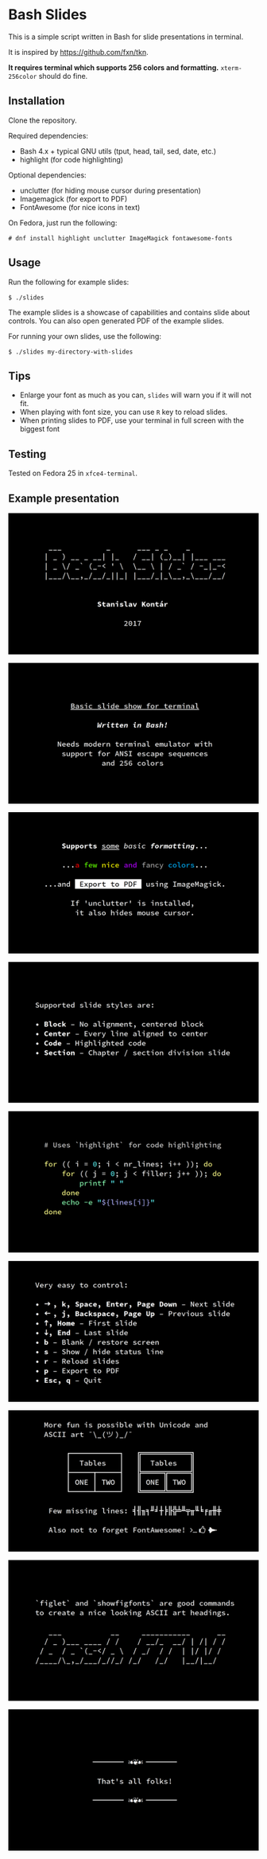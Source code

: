 # Bash Slides

This is a simple script written in Bash for slide presentations in terminal.

It is inspired by https://github.com/fxn/tkn.

**It requires terminal which supports 256 colors and formatting.** 
`xterm-256color` should do fine.


## Installation

Clone the repository. 

Required dependencies:
* Bash 4.x + typical GNU utils (tput, head, tail, sed, date, etc.)
* highlight (for code highlighting)

Optional dependencies:
* unclutter (for hiding mouse cursor during presentation)
* Imagemagick (for export to PDF)
* FontAwesome (for nice icons in text)

On Fedora, just run the following:
```
# dnf install highlight unclutter ImageMagick fontawesome-fonts
```

## Usage

Run the following for example slides:

```
$ ./slides
```

The example slides is a showcase of capabilities and contains slide about controls. 
You can also open generated PDF of the example slides.

For running your own slides, use the following:

```
$ ./slides my-directory-with-slides
```

## Tips

* Enlarge your font as much as you can, `slides` will warn you if it will not fit.
* When playing with font size, you can use `R` key to reload slides.
* When printing slides to PDF, use your terminal in full screen with the biggest font


## Testing

Tested on Fedora 25 in `xfce4-terminal`.


## Example presentation

![Slide 1](./export/slide_1.png)

![Slide 2](./export/slide_2.png)

![Slide 3](./export/slide_3.png)

![Slide 4](./export/slide_4.png)

![Slide 5](./export/slide_5.png)

![Slide 6](./export/slide_6.png)

![Slide 7](./export/slide_7.png)

![Slide 8](./export/slide_8.png)

![Slide 9](./export/slide_9.png)

